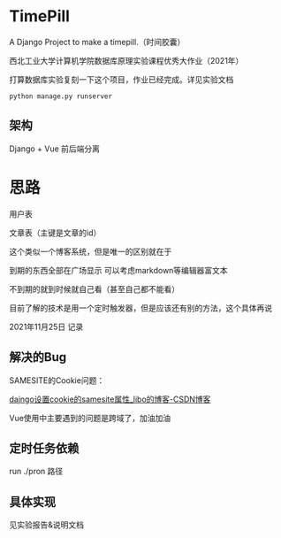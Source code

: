 # TimePill
A Django Project to make a timepill.（时间胶囊）


西北工业大学计算机学院数据库原理实验课程优秀大作业（2021年）


打算数据库实验复刻一下这个项目，作业已经完成。详见实验文档

```
python manage.py runserver
```
## 架构
Django + Vue 前后端分离
# 思路

用户表

文章表（主键是文章的id）

这个类似一个博客系统，但是唯一的区别就在于

到期的东西全部在广场显示 可以考虑markdown等编辑器富文本

不到期的就到时候就自己看（甚至自己都不能看）

目前了解的技术是用一个定时触发器，但是应该还有别的方法，这个具体再说

2021年11月25日 记录

## 解决的Bug

SAMESITE的Cookie问题：

[dajngo设置cookie的samesite属性_libo的博客-CSDN博客](https://blog.csdn.net/qq_31910669/article/details/116497899)

Vue使用中主要遇到的问题是跨域了，加油加油



## 定时任务依赖

run ./pron 路径

## 具体实现
见实验报告&说明文档
